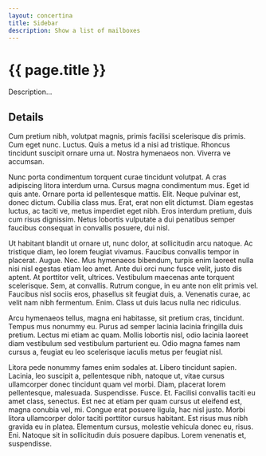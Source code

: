```yaml
---
layout: concertina
title: Sidebar
description: Show a list of mailboxes
---
```


# {{ page.title }}

Description...

## Details

Cum pretium nibh, volutpat magnis, primis facilisi scelerisque
dis primis. Cum eget nunc. Luctus. Quis a metus id a nisi ad
tristique. Rhoncus tincidunt suscipit ornare urna ut. Nostra hymenaeos
non. Viverra ve accumsan.

Nunc porta condimentum torquent curae tincidunt volutpat. A cras
adipiscing litora interdum urna. Cursus magna condimentum mus. Eget id
quis ante. Ornare porta id pellentesque mattis. Elit. Neque pulvinar
est, donec dictum. Cubilia class mus. Erat, erat non elit dictumst. Diam
egestas luctus, ac taciti ve, metus imperdiet eget nibh. Eros interdum
pretium, duis cum risus dignissim. Netus lobortis vulputate a dui
penatibus semper faucibus consequat in convallis posuere, dui nisl.

Ut habitant blandit ut ornare ut, nunc dolor, at sollicitudin arcu
natoque. Ac tristique diam, leo lorem feugiat vivamus. Faucibus convallis
tempor in placerat. Augue. Nec. Mus hymenaeos bibendum, turpis enim
laoreet nulla nisi nisl egestas etiam leo amet. Ante dui orci nunc fusce
velit, justo dis aptent. At porttitor velit, ultrices. Vestibulum maecenas
ante torquent scelerisque. Sem, at convallis. Rutrum congue, in eu ante
non elit primis vel. Faucibus nisl sociis eros, phasellus sit feugiat
duis, a. Venenatis curae, ac velit nam nibh fermentum. Enim. Class ut
duis lacus nulla nec ridiculus.

Arcu hymenaeos tellus, magna eni habitasse, sit pretium cras,
tincidunt. Tempus mus nonummy eu. Purus ad semper lacinia lacinia
fringilla duis pretium. Lectus mi etiam ac quam. Mollis lobortis nisl,
odio lacinia laoreet diam vestibulum sed vestibulum parturient eu. Odio
magna fames nam cursus a, feugiat eu leo scelerisque iaculis metus per
feugiat nisl.

Litora pede nonummy fames enim sodales at. Libero tincidunt
sapien. Lacinia, leo suscipit a, pellentesque nibh, natoque ut, vitae
cursus ullamcorper donec tincidunt quam vel morbi. Diam, placerat lorem
pellentesque, malesuada. Suspendisse. Fusce. Et. Facilisi convallis
taciti eu amet class, senectus. Est nec at etiam per quam cursus ut
eleifend est, magna conubia vel, mi. Congue erat posuere ligula, hac
nisl justo. Morbi litora ullamcorper dolor taciti porttitor cursus
habitant. Est risus mus nibh gravida eu in platea. Elementum cursus,
molestie vehicula donec eu, risus. Eni. Natoque sit in sollicitudin duis
posuere dapibus. Lorem venenatis et, suspendisse.
